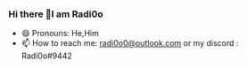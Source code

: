 ### Hi there 👋I am Radi0o
- 😄 Pronouns: He,Him
- 📫 How to reach me: radi0o0@outlook.com or my discord : Radi0o#9442

<!--
**Radi0o/radi0o** is a ✨ _special_ ✨ repository because its `README.md` (this file) appears on your GitHub profile.

Here are some ideas to get you started:

- 🔭 I’m currently working on ...
- 🌱 I’m currently learning ...
- 👯 I’m looking to collaborate on ...
- 🤔 I’m looking for help with ...
- 💬 Ask me about ...
- 📫 How to reach me: ...
- 😄 Pronouns: ...
- ⚡ Fun fact: ...
-->
